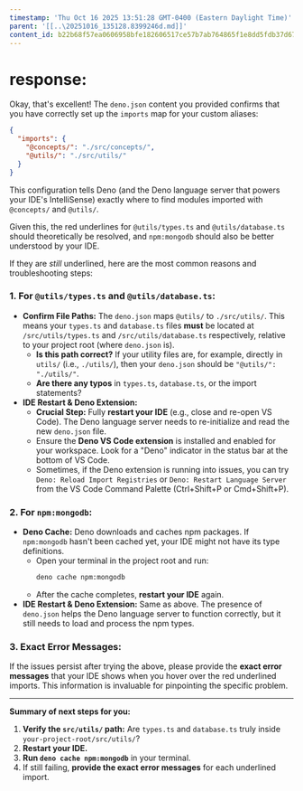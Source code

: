 ```yaml
---
timestamp: 'Thu Oct 16 2025 13:51:28 GMT-0400 (Eastern Daylight Time)'
parent: '[[..\20251016_135128.8399246d.md]]'
content_id: b22b68f57ea0606958bfe182606517ce57b7ab764865f1e8dd5fdb37d670dfd6
---
```


# response:

Okay, that's excellent! The `deno.json` content you provided confirms that you have correctly set up the `imports` map for your custom aliases:

```json
{
  "imports": {
    "@concepts/": "./src/concepts/",
    "@utils/": "./src/utils/"
  }
}
```

This configuration tells Deno (and the Deno language server that powers your IDE's IntelliSense) exactly where to find modules imported with `@concepts/` and `@utils/`.

Given this, the red underlines for `@utils/types.ts` and `@utils/database.ts` should theoretically be resolved, and `npm:mongodb` should also be better understood by your IDE.

If they are *still* underlined, here are the most common reasons and troubleshooting steps:

### 1. For `@utils/types.ts` and `@utils/database.ts`:

* **Confirm File Paths:** The `deno.json` maps `@utils/` to `./src/utils/`. This means your `types.ts` and `database.ts` files **must** be located at `/src/utils/types.ts` and `/src/utils/database.ts` respectively, relative to your project root (where `deno.json` is).
  * **Is this path correct?** If your utility files are, for example, directly in `utils/` (i.e., `./utils/`), then your `deno.json` should be `"@utils/": "./utils/"`.
  * **Are there any typos** in `types.ts`, `database.ts`, or the import statements?
* **IDE Restart & Deno Extension:**
  * **Crucial Step:** Fully **restart your IDE** (e.g., close and re-open VS Code). The Deno language server needs to re-initialize and read the new `deno.json` file.
  * Ensure the **Deno VS Code extension** is installed and enabled for your workspace. Look for a "Deno" indicator in the status bar at the bottom of VS Code.
  * Sometimes, if the Deno extension is running into issues, you can try `Deno: Reload Import Registries` or `Deno: Restart Language Server` from the VS Code Command Palette (Ctrl+Shift+P or Cmd+Shift+P).

### 2. For `npm:mongodb`:

* **Deno Cache:** Deno downloads and caches npm packages. If `npm:mongodb` hasn't been cached yet, your IDE might not have its type definitions.
  * Open your terminal in the project root and run:
    ```bash
    deno cache npm:mongodb
    ```
  * After the cache completes, **restart your IDE** again.
* **IDE Restart & Deno Extension:** Same as above. The presence of `deno.json` helps the Deno language server to function correctly, but it still needs to load and process the npm types.

### 3. Exact Error Messages:

If the issues persist after trying the above, please provide the **exact error messages** that your IDE shows when you hover over the red underlined imports. This information is invaluable for pinpointing the specific problem.

***

**Summary of next steps for you:**

1. **Verify the `src/utils/` path:** Are `types.ts` and `database.ts` truly inside `your-project-root/src/utils/`?
2. **Restart your IDE.**
3. **Run `deno cache npm:mongodb`** in your terminal.
4. If still failing, **provide the exact error messages** for each underlined import.
